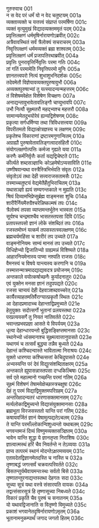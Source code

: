 गुरुरुवाच	001    
न स वेद परं धर्मं यो न वेद चतुष्टयम्	001a  
व्यक्ताव्यक्ते च यत्तत्त्वं संप्राप्तं परमर्षिणा	001c  
व्यक्तं मृत्युमुखं विद्यादव्यक्तममृतं पदम्	002a  
प्रवृत्तिलक्षणं धर्ममृषिर्नारायणोऽब्रवीत्	002c  
अत्रैवावस्थितं सर्वं त्रैलोक्यं सचराचरम्	003a  
निवृत्तिलक्षणं धर्ममव्यक्तं ब्रह्म शाश्वतम्	003c  
प्रवृत्तिलक्षणं धर्मं प्रजापतिरथाब्रवीत्	004a  
प्रवृत्तिः पुनरावृत्तिर्निवृत्तिः परमा गतिः	004c  
तां गतिं परमामेति निवृत्तिपरमो मुनिः	005a  
ज्ञानतत्त्वपरो नित्यं शुभाशुभनिदर्शकः	005c  
तदेवमेतौ विज्ञेयावव्यक्तपुरुषावुभौ	006a  
अव्यक्तपुरुषाभ्यां तु यत्स्यादन्यन्महत्तरम्	006c  
तं विशेषमवेक्षेत विशेषेण विचक्षणः	007a  
अनाद्यन्तावुभावेतावलिङ्गौ चाप्युभावपि	007c  
उभौ नित्यौ सूक्ष्मतरौ महद्भ्यश्च महत्तरौ	008a  
सामान्यमेतदुभयोरेवं ह्यन्यद्विशेषणम्	008c  
प्रकृत्या सर्गधर्मिण्या तथा त्रिविधसत्त्वया	009a  
विपरीतमतो विद्यात्क्षेत्रज्ञस्य च लक्षणम्	009c  
प्रकृतेश्च विकाराणां द्रष्टारमगुणान्वितम्	010a  
अग्राह्यौ पुरुषावेतावलिङ्गत्वादसंहितौ	010c  
संयोगलक्षणोत्पत्तिः कर्मजा गृह्यते यया	011a  
करणैः कर्मनिर्वृत्तैः कर्ता यद्यद्विचेष्टते	011c  
कीर्त्यते शब्दसञ्ज्ञाभिः कोऽहमेषोऽप्यसाविति	011e  
उष्णीषवान्यथा वस्त्रैस्त्रिभिर्भवति संवृतः	012a  
संवृतोऽयं तथा देही सत्त्वराजसतामसैः	012c  
तस्माच्चतुष्टयं वेद्यमेतैर्हेतुभिराचितम्	013a  
यथासञ्ज्ञो ह्ययं सम्यगन्तकाले न मुह्यति	013c  
श्रियं दिव्यामभिप्रेप्सुर्ब्रह्म वाङ्मनसा शुचिः	014a  
शारीरैर्नियमैरुग्रैश्चरेन्निष्कल्मषं तपः	014c  
त्रैलोक्यं तपसा व्याप्तमन्तर्भूतेन भास्वता	015a  
सूर्यश्च चन्द्रमाश्चैव भासतस्तपसा दिवि	015c  
प्रतापस्तपसो ज्ञानं लोके संशब्दितं तपः	016a  
रजस्तमोघ्नं यत्कर्म तपसस्तत्स्वलक्षणम्	016c  
ब्रह्मचर्यमहिंसा च शारीरं तप उच्यते	017a  
वाङ्मनोनियमः साम्यं मानसं तप उच्यते	017c  
विधिज्ञेभ्यो द्विजातिभ्यो ग्राह्यमन्नं विशिष्यते	018a  
आहारनियमेनास्य पाप्मा नश्यति राजसः	018c  
वैमनस्यं च विषये यान्त्यस्य करणानि च	019a  
तस्मात्तन्मात्रमादद्याद्यावदत्र प्रयोजनम्	019c  
अन्तकाले वयोत्कर्षाच्छनैः कुर्यादनातुरः	020a  
एवं युक्तेन मनसा ज्ञानं तदुपपद्यते	020c  
रजसा चाप्ययं देही देहवाञ्शब्दवच्चरेत्	021a  
कार्यैरव्याहतमतिर्वैराग्यात्प्रकृतौ स्थितः	021c  
आ देहादप्रमादाच्च देहान्ताद्विप्रमुच्यते	021e  
हेतुयुक्तः सदोत्सर्गो भूतानां प्रलयस्तथा	022a  
परप्रत्ययसर्गे तु नियतं नातिवर्तते	022c  
भवान्तप्रभवप्रज्ञा आसते ये विपर्ययम्	023a  
धृत्या देहान्धारयन्तो बुद्धिसङ्क्षिप्तमानसाः	023c  
स्थानेभ्यो ध्वंसमानाश्च सूक्ष्मत्वात्तानुपासते	023e  
यथागमं च तत्सर्वं बुद्ध्या तन्नैव बुध्यते	024a  
देहान्तं कश्चिदन्वास्ते भावितात्मा निराश्रयः	024c  
युक्तो धारणया कश्चित्सत्तां केचिदुपासते	024e  
अभ्यस्यन्ति परं देवं विद्युत्संशब्दिताक्षरम्	025a  
अन्तकाले ह्युपासन्नास्तपसा दग्धकिल्बिषाः	025c  
सर्व एते महात्मानो गच्छन्ति परमां गतिम्	026a  
सूक्ष्मं विशेषणं तेषामवेक्षेच्छास्त्रचक्षुषा	026c  
देहं तु परमं विद्याद्विमुक्तमपरिग्रहम्	027a  
अन्तरिक्षादन्यतरं धारणासक्तमानसम्	027c  
मर्त्यलोकाद्विमुच्यन्ते विद्यासंयुक्तमानसाः	028a  
ब्रह्मभूता विरजसस्ततो यान्ति परां गतिम्	028c  
कषायवर्जितं ज्ञानं येषामुत्पद्यतेऽचलम्	029a  
ते यान्ति परमाँल्लोकान्विशुध्यन्तो यथाबलम्	029c  
भगवन्तमजं दिव्यं विष्णुमव्यक्तसञ्ज्ञितम्	030a  
भावेन यान्ति शुद्धा ये ज्ञानतृप्ता निराशिषः	030c  
ज्ञात्वात्मस्थं हरिं चैव निवर्तन्ते न तेऽव्ययाः	031a  
प्राप्य तत्परमं स्थानं मोदन्तेऽक्षरमव्ययम्	031c  
एतावदेतद्विज्ञानमेतदस्ति च नास्ति च	032a  
तृष्णाबद्धं जगत्सर्वं चक्रवत्परिवर्तते	032c  
बिसतन्तुर्यथैवायमन्तःस्थः सर्वतो बिसे	033a  
तृष्णातन्तुरनाद्यन्तस्तथा देहगतः सदा	033c  
सूच्या सूत्रं यथा वस्त्रे संसारयति वायकः	034a  
तद्वत्संसारसूत्रं हि तृष्णासूच्या निबध्यते	034c  
विकारं प्रकृतिं चैव पुरुषं च सनातनम्	035a  
यो यथावद्विजानाति स वितृष्णो विमुच्यते	035c  
प्रकाशं भगवानेतदृषिर्नारायणोऽमृतम्	036a  
भूतानामनुकम्पार्थं जगाद जगतो हितम्	036c  

